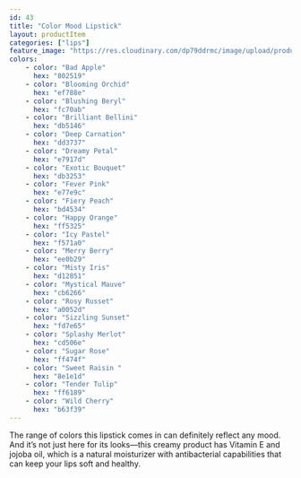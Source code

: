 ```yaml
---
id: 43
title: "Color Mood Lipstick"
layout: productItem
categories: ["lips"]
feature_image: "https://res.cloudinary.com/dp79ddrmc/image/upload/products/colorMood.jpg"
colors:
    - color: "Bad Apple"
      hex: "802519"
    - color: "Blooming Orchid"
      hex: "ef788e"
    - color: "Blushing Beryl"
      hex: "fc70ab"
    - color: "Brilliant Bellini"
      hex: "db5146"
    - color: "Deep Carnation"
      hex: "dd3737"
    - color: "Dreamy Petal"
      hex: "e7917d"
    - color: "Exotic Bouquet"
      hex: "db3253"
    - color: "Fever Pink"
      hex: "e77e9c"
    - color: "Fiery Peach"
      hex: "bd4534"
    - color: "Happy Orange"
      hex: "ff5325"
    - color: "Icy Pastel"
      hex: "f571a0"
    - color: "Merry Berry"
      hex: "ee0b29"
    - color: "Misty Iris"
      hex: "d12851"
    - color: "Mystical Mauve"
      hex: "cb6266"
    - color: "Rosy Russet"
      hex: "a0052d"
    - color: "Sizzling Sunset"
      hex: "fd7e65"
    - color: "Splashy Merlot"
      hex: "cd506e"
    - color: "Sugar Rose"
      hex: "ff474f"
    - color: "Sweet Raisin "
      hex: "8e1e1d"
    - color: "Tender Tulip"
      hex: "ff6189"
    - color: "Wild Cherry"
      hex: "b63f39"
---
```

The range of colors this lipstick comes in can definitely reflect any mood. And it’s not just here for its looks—this creamy product has Vitamin E and jojoba oil, which is a natural moisturizer with antibacterial capabilities that can keep your lips soft and healthy.